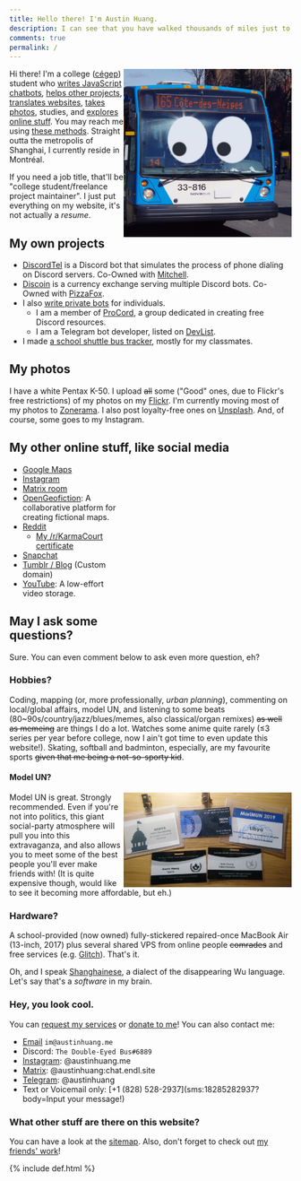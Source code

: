 ```yaml
---
title: Hello there! I'm Austin Huang.
description: I can see that you have walked thousands of miles just to reach this website, but that's just my homepage. Have fun... I guess.
comments: true
permalink: /
---
```


<script src="https://cdn.jsdelivr.net/npm/@ptkdev/webcomponent-instagram-widget@latest/dist/lib/en/instagram-widget.min.js"></script>

<style>
@media ( max-width : 800px) {
    .resize1 {
        width: 150px !important;
    }
    .resize2 {
        display: none !important;
    }
}
</style>

<img class="resize1" src="./assets/icons/android-chrome-512x512.png " alt="The Almighty Bus" align="right" width="300"/>

Hi there! I'm a college ([cégep](https://en.wikipedia.org/wiki/CEGEP)) student who [writes JavaScript chatbots](#my-coding-projects), [helps other projects](#projects-i-am-involved-in), [translates websites](#my-translations), [takes photos](#my-photos), studies,  and [explores online stuff](#my-other-online-stuff). You may reach me using [these methods](./contact). Straight outta the metropolis of Shanghai, I currently reside in Montréal.

If you need a job title, that'll be "college student/freelance project maintainer". I just put everything on my website, it's not actually a *resume*.

## My own projects
* [DiscordTel](https://discordtel.austinhuang.me) is a Discord bot that simulates the process of phone dialing on Discord servers. Co-Owned with [Mitchell](https://github.com/mitchell3514).
* [Discoin](http://discoin.gitbooks.io/docs) is a currency exchange serving multiple Discord bots. Co-Owned with [PizzaFox](https://jonah.pw).
* I also [write private bots](/services) for individuals.
  * I am a member of [ProCord](https://discord.gg/auHudND), a group dedicated in creating free Discord resources.
  * I am a Telegram bot developer, listed on [DevList](http://t.me/devlist).
* I made [a school shuttle bus tracker](https://stm.austinhuang.me), mostly for my classmates.
  
## My photos

<div class="resize2" id="myElement" style="float:right;"></div>
<script type="text/javascript" src="javascript-flickr-badge.min.js"></script>
<script type="text/javascript">
   jsFlickrBadge(document.getElementById('myElement'), {
       flickrId: '136075370@N04',
       feed: 'user',
       tags: '',
       rows: 4,
       columns: 4,
       size: 75,
       animation: 'flipX',
       animationSpeed: 1,
       animationPause: 2
     });
</script>

I have a white Pentax K-50. I upload ~~all~~ some ("Good" ones, due to Flickr's free restrictions) of my photos on my [Flickr](https://flic.kr/austin0131). I'm currently moving most of my photos to [Zonerama](https://austinhuang0131.zonerama.com). I also post loyalty-free ones on [Unsplash](https://unsplash.com/@austinhuang). And, of course, some goes to my Instagram.

## My other online stuff, like social media
<div class="resize2" style="float:right; border:none; overflow:hidden; width:300px; height:300px">
<instagram-widget username="@austinhuang.me" grid="3x3"></instagram-widget>
</div>

* [Google Maps](https://www.google.com/maps/contrib/112274999802772649668/reviews)
* [Instagram](https://instagram.com/austinhuang.me)
* [Matrix room](https://matrix.to/#/#bistro:chat.endl.site)
* [OpenGeofiction](http://opengeofiction.net/user/austinhuang/history): A collaborative platform for creating fictional maps.
* [Reddit](http://reddit.com/u/austinhuang)
  * [My /r/KarmaCourt certificate](https://i.imgur.com/dJCyzex.jpg)
* [Snapchat](http://www.snapchat.com/add/austin0131mtl)
* [Tumblr / Blog](https://blog.austinhuang.me) (Custom domain)
* [YouTube](https://www.youtube.com/channel/UCLichN-05sKVoBzDOOCLGcA): A low-effort video storage.

## May I ask some questions?
Sure. You can even comment below to ask even more question, eh?

### Hobbies?
Coding, mapping (or, more professionally, *urban planning*), commenting on local/global affairs, model UN, and listening to some beats (80~90s/country/jazz/blues/memes, also classical/organ remixes) ~~as well as memeing~~ are things I do a lot. Watches some anime quite rarely (≤3 series per year before college, now I ain't got time to even update this website!). Skating, softball and badminton, especially, are my favourite sports ~~given that me being a not-so-sporty kid~~.

#### Model UN?
<img src="./assets/model_un.jpg" alt="Name tags of attended MUN conferences" align="right" width="300"/>

Model UN is great. Strongly recommended. Even if you're not into politics, this giant social-party atmosphere will pull you into this extravaganza, and also allows you to meet some of the best people you'll ever make friends with! (It is quite expensive though, would like to see it becoming more affordable, but eh.)

### Hardware?
A school-provided (now owned) fully-stickered repaired-once MacBook Air (13-inch, 2017) plus several shared VPS from online people ~~comrades~~ and free services (e.g. [Glitch](https://glitch.com)). That's it.

Oh, and I speak [Shanghainese](https://en.wikipedia.org/wiki/Shanghainese), a dialect of the disappearing Wu language. Let's say that's a *software* in my brain.

### Hey, you look cool.
You can [request my services](/services) or [donate to me](/donate)! You can also contact me:

* [Email](mailto:im@austinhuang.me) `im@austinhuang.me`
* Discord: `The Double-Eyed Bus#6889`
* [Instagram](https://instagram.com/austinhuang.me): @austinhuang.me
* [Matrix](https://matrix.to/#/@austinhuang:chat.endl.site): @austinhuang:chat.endl.site
* [Telegram](http://t.me/austinhuang): @austinhuang
* Text or Voicemail only: [+1 (828) 528-2937](sms:18285282937?body=Input your message!)

### What other stuff are there on this website?
You can have a look at the [sitemap](/sitemap). Also, don't forget to check out [my friends' work](/reference)!

{% include def.html %}
